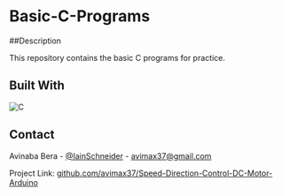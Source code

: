# Basic-C-Programs

##Description

This repository contains the basic C programs for practice.

## Built With

![C](https://img.shields.io/badge/c-%2300599C.svg?style=for-the-badge&logo=c&logoColor=white)

## Contact

Avinaba Bera - [@IainSchneider](https://twitter.com/IainSchneider) - avimax37@gmail.com<br>

Project Link: [github.com/avimax37/Speed-Direction-Control-DC-Motor-Arduino](https://github.com/avimax37/Basic-C-Programs)
